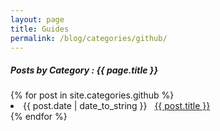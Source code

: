 ```yaml
---
layout: page
title: Guides
permalink: /blog/categories/github/
---
```


<h5> Posts by Category : {{ page.title }} </h5>

<div class="card">
{% for post in site.categories.github %}
 <li class="category-posts"><span>{{ post.date | date_to_string }}</span> &nbsp; <a href="{{ post.url }}">{{ post.title }}</a></li>
{% endfor %}
</div>